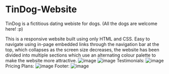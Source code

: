 # TinDog-Website
TinDog is a fictitious dating webiste for dogs. (All the dogs are welcome here! :p)

This is a responsive website built using only HTML and CSS.
Easy to navigate using in-page embedded links through the navigation bar at the top, which collapses as the screen size decreases, the website has been divided into multiple sections which use an alternating colour palette to make the website more attractive.
![image](https://user-images.githubusercontent.com/121666743/212144944-75564c6a-5d5f-4fd2-bd52-1bcd5f6d73db.png)
![image](https://user-images.githubusercontent.com/121666743/212144993-3373cff4-4272-4982-99cb-70987f18a19e.png)
Testimonials:
![image](https://user-images.githubusercontent.com/121666743/212145081-0693c553-402c-499a-85ac-1c0379fa762d.png)
Pricing Plans:
![image](https://user-images.githubusercontent.com/121666743/212145146-6e25c5b0-2ba4-48de-b4ba-54a1bd16bc60.png)
Footer:
![image](https://user-images.githubusercontent.com/121666743/212145199-c921bb93-9a0d-4921-aed5-acf82586a081.png)
